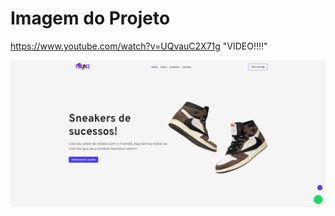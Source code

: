 # Imagem do Projeto
https://www.youtube.com/watch?v=UQvauC2X71g "VIDEO!!!!"

![imagem do projeto](./img/PHOTO.png "Inicio!!!!")
